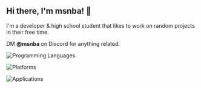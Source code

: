 ## Hi there, I'm msnba! 👋
I'm a developer & high school student that likes to work on random projects in their free time. 

DM **@msnba** on Discord for anything related.

![Programming Languages](https://skillicons.dev/icons?i=java,rust,cpp,python,html,css,js,tailwind)

![Platforms](https://skillicons.dev/icons?i=cmake,react,nodejs)

![Applications](https://skillicons.dev/icons?i=figma,vscode)
